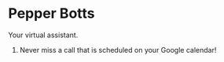 Pepper Botts
====================

Your virtual assistant.

1. Never miss a call that is scheduled on your Google calendar!